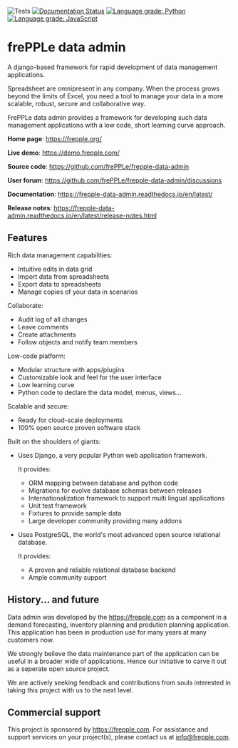![Tests](https://github.com/frepple/frepple-data-admin/actions/workflows/python-app.yml/badge.svg)
[![Documentation Status](https://readthedocs.org/projects/frepple-data-admin/badge/?version=latest)](https://frepple-data-admin.readthedocs.io/en/latest/?badge=latest)
[![Language grade: Python](https://img.shields.io/lgtm/grade/python/g/frePPLe/frepple-data-admin.svg?logo=lgtm&logoWidth=18)](https://lgtm.com/projects/g/frePPLe/frepple-data-admin/context:python)
[![Language grade: JavaScript](https://img.shields.io/lgtm/grade/javascript/g/frePPLe/frepple-data-admin.svg?logo=lgtm&logoWidth=18)](https://lgtm.com/projects/g/frePPLe/frepple-data-admin/context:javascript)

# frePPLe data admin

A django-based framework for rapid development of data management applications.

Spreadsheet are omnipresent in any company. When the process grows beyond the limits 
of Excel, you need a tool to manage your data in a more scalable, robust,
secure and collaborative way.

FrePPLe data admin provides a framework for developing such data management
applications with a low code, short learning curve approach.

**Home page**: https://frepple.org/
  
**Live demo**: https://demo.frepple.com/

**Source code**: https://github.com/frePPLe/frepple-data-admin
  
**User forum**: https://github.com/frePPLe/frepple-data-admin/discussions

**Documentation**: https://frepple-data-admin.readthedocs.io/en/latest/

**Release notes**: https://frepple-data-admin.readthedocs.io/en/latest/release-notes.html

## Features

Rich data management capabilities:
* Intuitive edits in data grid 
* Import data from spreadsheets
* Export data to spreadsheets
* Manage copies of your data in scenarios

Collaborate:
* Audit log of all changes
* Leave comments
* Create attachments
* Follow objects and notify team members

Low-code platform:
* Modular structure with apps/plugins
* Customizable look and feel for the user interface
* Low learning curve
* Python code to declare the data model, menus, views...

Scalable and secure:
* Ready for cloud-scale deployments
* 100% open source proven software stack

Built on the shoulders of giants:
* Uses Django, a very popular Python web application framework.

  It provides:
  
  * ORM mapping between database and python code
  * Migrations for evolve database schemas between releases
  * Internationalization framework to support multi lingual applications
  * Unit test framework
  * Fixtures to provide sample data
  * Large developer community providing many addons
  
* Uses PostgreSQL, the world's most advanced open source relational database.

  It provides:
  
  * A proven and reliable relational database backend
  * Ample community support

## History... and future

Data admin was developed by the https://frepple.com as a component in
a demand forecasting, inventory planning and prodution planning
application. This application has been in production use for many years
at many customers now. 

We strongly believe the data maintenance part of the application can
be useful in a broader wide of applications. Hence our initiative to
carve it out as a seperate open source project.

We are actively seeking feedback and contributions from souls interested
in taking this project with us to the next level.

## Commercial support

This project is sponsored by https://frepple.com.
For assistance and support services on your project(s), please contact us at info@frepple.com.

